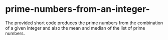 # prime-numbers-from-an-integer-
The provided short code produces the prime numbers from the combination of a given integer and also the mean and median of the list of prime numbers.
